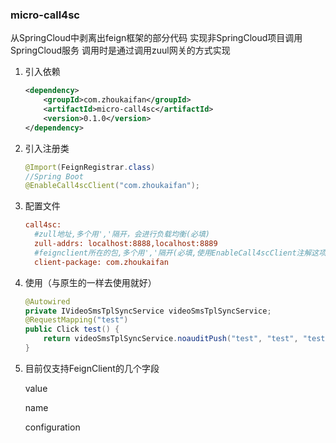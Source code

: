 ### micro-call4sc

从SpringCloud中剥离出feign框架的部分代码
实现非SpringCloud项目调用SpringCloud服务
调用时是通过调用zuul网关的方式实现

1. 引入依赖

   ```xml
   <dependency>
       <groupId>com.zhoukaifan</groupId>
       <artifactId>micro-call4sc</artifactId>
       <version>0.1.0</version>
   </dependency>
   ```

2. 引入注册类

   ```java
   @Import(FeignRegistrar.class)
   //Spring Boot
   @EnableCall4scClient("com.zhoukaifan");
   ```

3. 配置文件

   ```ini
   call4sc:
     #zull地址,多个用','隔开，会进行负载均衡(必填)
     zull-addrs: localhost:8888,localhost:8889
     #feignclient所在的包,多个用','隔开(必填,使用EnableCall4scClient注解这项配置无效)
     client-package: com.zhoukaifan
   ```

4. 使用（与原生的一样去使用就好）

   ```java
   @Autowired
   private IVideoSmsTplSyncService videoSmsTplSyncService;
   @RequestMapping("test")
   public Click test() {
       return videoSmsTplSyncService.noauditPush("test", "test", "test");
   }
   ```
   
5. 目前仅支持FeignClient的几个字段
   
   value

   name

   configuration

   ​